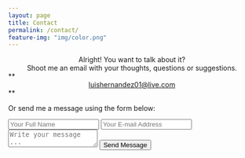 ```yaml
---
layout: page
title: Contact
permalink: /contact/
feature-img: "img/color.png"
---
```


<center>Alright! You want to talk about it? </center>
<center>Shoot me an email with your thoughts, questions or suggestions.</center>
**<center><a href="mailto:luishernandez01@live.com">luishernandez01@live.com</a></center>**

Or send me a message using the form below:<br>
<form action="https://getsimpleform.com/messages?form_api_token=52d2f33c4f3262e6747cf76d68ba3496" method="post">
  <!-- the redirect_to is optional, the form will redirect to the referrer on submission -->
  <input type='hidden' name='redirect_to' value='https://luischernandez.github.io/thank-you' />
  <input type='text' name='name' placeholder='Your Full Name' />
  <input type='email' name='email' placeholder='Your E-mail Address' />
  <textarea name='message' placeholder='Write your message ...'></textarea>
  <input type='submit' value='Send Message' />
</form>
